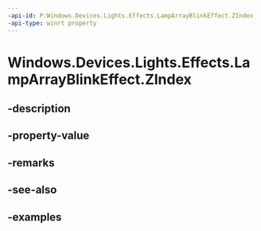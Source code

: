 ```yaml
---
-api-id: P:Windows.Devices.Lights.Effects.LampArrayBlinkEffect.ZIndex
-api-type: winrt property
---
```


<!-- Property syntax.
public int ZIndex { get;  set; }
-->

# Windows.Devices.Lights.Effects.LampArrayBlinkEffect.ZIndex

## -description

## -property-value

## -remarks

## -see-also

## -examples

